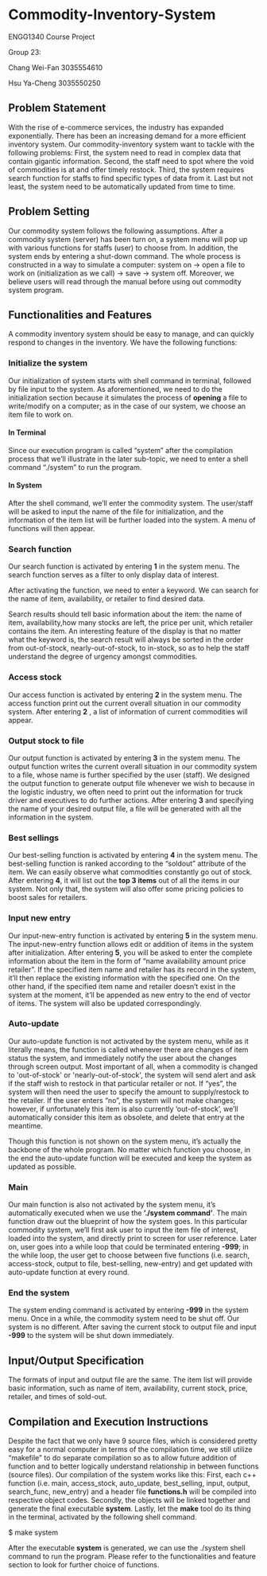 # Commodity-Inventory-System
ENGG1340 Course Project

Group 23:

Chang Wei-Fan 3035554610

Hsu Ya-Cheng  3035550250
## Problem Statement
With the rise of e-commerce services, the industry has expanded exponentially. There has been an increasing demand for a more efficient inventory system. Our commodity-inventory system want to tackle with the following problems: First, the system need to read in complex data that contain gigantic information. Second, the staff need to spot where the void of commodities is at and offer timely restock. Third, the system requires search function for staffs to find specific types of data from it. Last but not least, the system need to be automatically updated from time to time. 

## Problem Setting 
Our commodity system follows the following assumptions. After a commodity system (server) has been turn on, a system menu will pop up with various functions for staffs (user) to choose from. In addition, the system ends by entering a shut-down command. The whole process is constructed in a way to simulate a computer: system on -> open a file to work on (initialization as we call) -> save -> system off. Moreover, we believe users will read through the manual before using out commodity system program. 

## Functionalities and Features
A commodity inventory system should be easy to manage, and can quickly respond to changes in the inventory. We have the following functions: 

### Initialize the system
Our initialization of system starts with shell command in terminal, followed by file input to the system. As aforementioned, we need to do the initialization section because it simulates the process of **opening** a file to write/modify on a computer; as in the case of our system, we choose an item file to work on.

#### In Terminal
Since our execution program is called “system” after the compilation process that we’ll illustrate in the later sub-topic, we need to enter a shell command “./system” to run the program.
#### In System 
After the shell command, we’ll enter the commodity system. The user/staff will be asked to input the name of the file for initialization, and the information of the item list will be further loaded into the system. A menu of functions will then appear.

### Search function 
Our search function is activated by entering **1** in the system menu. The search function serves as a filter to only display data of interest. 

After activating the function, we need to enter a keyword. We can search for the name of item, availability, or retailer to find desired data.

Search results should tell basic information about the item: the name of item, availability,how many stocks are left, the price per unit, which retailer contains the item. An interesting feature of the display is that no matter what the keyword is, the search result will always be sorted in the order from out-of-stock, nearly-out-of-stock, to in-stock, so as to help the staff understand the degree of urgency amongst commodities.

### Access stock  
Our access function is activated by entering **2** in the system menu. The access function print out the current overall situation in our commodity system. After entering **2** , a list of information of current commodities will appear.  

### Output stock to file
Our output function is activated by entering **3** in the system menu. The output function writes the current overall situation in our commodity system to a file, whose name is further specified by the user (staff). We designed the output function to generate output file whenever we wish to because in the logistic industry, we often need to print out the information for truck driver and executives to do further actions. After entering **3** and specifying the name of your desired output file, a file will be generated with all the information in the system. 
 
### Best sellings 
Our best-selling function is activated by entering **4** in the system menu. The best-selling function is ranked according to the “soldout” attribute of the item. We can easily observe what commodities constantly go out of stock. After entering **4**, it will list out the **top 3 items** out of all the items in our system. Not only that, the system will also offer some pricing policies to boost sales for retailers.

### Input new entry
Our input-new-entry function is activated by entering **5** in the system menu. The input-new-entry function allows edit or addition of items in the system after initialization. After entering **5**, you will be asked to enter the complete information about the item in the form of “name availability amount price retailer”. If the specified item name and retailer has its record in the system, it’ll then replace the existing information with the specified one. On the other hand, if the specified item name and retailer doesn’t exist in the system at the moment, it’ll be appended as new entry to the end of vector of items. The system will also be updated correspondingly.

### Auto-update 
Our auto-update function is not activated by the system menu, while as it literally means, the function is called whenever there are changes of item status the system, and immediately notify the user about the changes through screen output. Most important of all, when a commodity is changed to 'out-of-stock' or 'nearly-out-of-stock', the system will send alert and ask if the staff wish to restock in that particular retailer or not. If “yes”, the system will then need the user to specify the amount to supply/restock to the retailer. If the user enters “no”, the system will not make changes; however, if unfortunately this item is also currently ‘out-of-stock’, we’ll automatically consider this item as obsolete, and delete that entry at the meantime. 

Though this function is not shown on the system menu, it’s actually the backbone of the whole program. No matter which function you choose, in the end the auto-update function will be executed and keep the system as updated as possible.

### Main 
Our main function is also not activated by the system menu, it’s automatically executed when we use the **’./system command’**. The main function draw out the blueprint of how the system goes. In this particular commodity system, we’ll first ask user to input the item file of interest, loaded into the system, and directly print to screen for user reference. Later on, user goes into a while loop that could be terminated entering **-999**; in the while loop, the user get to choose between five functions (i.e. search, access-stock, output to file, best-selling, new-entry) and get updated with auto-update function at every round.  

### End the system 
The system ending command is activated by entering **-999** in the system menu. Once in a while, the commodity system need to be shut off. Our system is no different. After saving the current stock to output file and input **-999** to the system will be shut down immediately.

## Input/Output Specification
The formats of input and output file are the same. The item list will provide basic information, such as name of item, availability, current stock, price, retailer, and times of sold-out. 

## Compilation and Execution Instructions
Despite the fact that we only have 9 source files, which is considered pretty easy for a normal computer in terms of the compilation time, we still utilize “makefile” to do separate compilation so as to allow future addition of function and to better logically understand relationship in between functions (source files). Our compilation of the system works like this: First, each c++ function (i.e. main,  access_stock, auto_update, best_selling, input, output, search_func, new_entry) and a header file **functions.h** will be compiled into respective object codes. Secondly, the objects will be linked together and generate the final executable **system**. Lastly, let the **make** tool do its thing in the terminal, activated by the following shell command.

  $ make system
 
After the executable **system** is generated, we can use the ./system shell command to run the program. Please refer to the functionalities and feature section to look for further choice of functions.   
 

